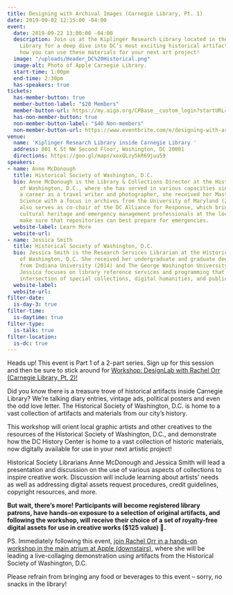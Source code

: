```yaml
---
title: Designing with Archival Images (Carnegie Library, Pt. 1)
date: 2019-09-02 12:15:00 -04:00
event:
  date: 2019-09-22 13:00:00 -04:00
  description: Join us at the Kiplinger Research Library located in the Apple Carnegie
    Library for a deep dive into DC’s most exciting historical artifacts, and learn
    how you can use these materials for your next art project!
  image: "/uploads/Header_DC%20Historical.png"
  image-alt: Photo of Apple Carnegie Library.
  start-time: 1:00pm
  end-time: 2:30pm
  has-speakers: true
tickets:
  has-member-button: true
  member-button-label: "$20 Members"
  member-button-url: https://my.aiga.org/CPBase__custom_login?startURL=%2Fsetup%2Fsecur%2FRemoteAccessAuthorizationPage.apexp%3Fsource%3DCAAAAWz4vro9ME8wMUgwMDAwMDA0Qzk2AAAA3ILKKCz3OBPhV03TwQLlbHenY6O_jEbXFd-MV2s_SotwlpotF4FL9rNkthtXrrtExV2Dq-COAtN1uGRnIL1cOUjuaUHG_9k1qvrRVET2FtE8Q3AKC3bDtzoAaGVN9hDjF0_hmhcb0HkwSpWWzyyB6EqlLz5Zr9bo-8rAIQQj9LoyHh0KLRAUVPEPvXK7dH-jwFFNbvmk8a0iIc34QkBifYm-LMLSb-xYFuuRBr1wkuZneyHCzUY1D0gKqS0S6qfFtGOuC3qjR5ne2w2c6UBVYSNELYH43uBVDJyXt8BbZCulBtktgJ-MYNZtCmLM-Mkji8B9rPhVwjISkHmFBi-P-6PndxTceAZOnEKNsAezCYXQxY0q-8_-n4ryj89RUxTgwmZuSMcRAfoy3ETMGfvuMpB7E82nWG6-P0yAl9cgckcv6u39Pm3oXXZR_KEKictDBiDMkW-EHjhZAZKElA9uYzo4J2EwAHIOF9al_o2QMbbYp0raJhv0gmTMTVAL45peZMIAQFL0j8ccw81cHiP2gUvFHBeopnOpBAqLP2rh6DHcu1JA43KfeCO3zgA9C0QcLw8tOAJti0aaE2tpkoeVMJ67wQU1Z1IJmtfs67NsvO9yPHE_c0BSj4xmIeYuJx0AvV2jjKmTZMbxENKMpVVoVu_hspmY_yBtkNQr3-kilsL80NM3Nfuq4Er5FYElesPeTlCKOfaEpI_kUTPT1DWxRrBsZJ4oqIL3EqYYa9SaW0vLZpHmiWBeNiyjxWnTe3Ek7Z53yRKS-rICYLK1dLQsSReFlvUtYP7cxD1V_w2ED6YTW8rNGSMUo6smZRYum6LN6L1gDFsy-uaF--mz1Fwqokv5pIr1wGW8cZU94FIR2-AlJmmGhCgguGdzg_AB8QKh6jazUb6Fo5zpfjPBthwTNGPjcSUJc6epEam53oikFR7m
  has-non-member-button: true
  non-member-button-label: "$40 Non-members"
  non-member-button-url: https://www.eventbrite.com/e/designing-with-archival-images-carnegie-library-pt-1-tickets-71398720495
venue:
  name: 'Kiplinger Research Library inside Carnegie Library '
  address: 801 K St NW Second Floor, Washington, DC 20001
  directions: https://goo.gl/maps/xoxQLzy5kR69juu59
speakers:
- name: Anne McDonough
  title: Historical Society of Washington, D.C.
  bio: Anne McDonough is the Library & Collections Director at the Historical Society
    of Washington, D.C., where she has served in various capacities since 2012. Following
    a career as a travel writer and photographer, she received her Masters in Library
    Science with a focus in archives from the University of Maryland (2009). Anne
    also serves as co-chair of the DC Alliance for Response, which brings together
    cultural heritage and emergency management professionals at the local level to
    make sure that repositories can best prepare for emergencies.
  website-label: Learn More
  website-url:
- name: Jessica Smith
  title: Historical Society of Washington, D.C.
  bio: Jessica Smith is the Research Services Librarian at the Historical Society
    of Washington, D.C. She received her undergraduate and graduate degrees in Anthropology
    from Indiana University (2014) and The George Washington University (2016), respectively.
    Jessica focuses on library reference services and programming that explore the
    intersection of special collections, digital humanities, and public engagement.
  website-label: 
  website-url: 
filter-date:
  is-day-3: true
filter-time:
  is-daytime: true
filter-type:
  is-talk: true
filter-location:
  is-dc: true
---
```


Heads up! This event is Part 1 of a 2-part series. Sign up for this session and then be sure to stick around for [Workshop: DesignLab with Rachel Orr (Carnegie Library, Pt. 2)!](https://www.dcdesignweek.org/events/workshop-designlab-with-rachel-orr-carnegie-library-pt-2/)

Did you know there is a treasure trove of historical artifacts inside Carnegie Library? We’re talking diary entries, vintage ads, political posters and even the odd love letter. The Historical Society of Washington, D.C. is home to a vast collection of artifacts and materials from our city’s history. 

This workshop will orient local graphic artists and other creatives to the resources of the Historical Society of Washington, D.C., and demonstrate how the  DC History Center is home to a vast collection of historic materials, now digitally available for use in your next artistic project!

Historical Society Librarians  Anne McDonough and Jessica Smith will lead a presentation and discussion on the use of various aspects of collections to inspire creative work. Discussion will include learning about artists’ needs as well as addressing digital assets request procedures, credit guidelines, copyright resources, and more.

**But wait, there’s more! Participants will become registered library patrons, have hands-on exposure to a selection of original artifacts, and following the workshop, will receive their choice of a set of royalty-free digital assets for use in creative works  ($125 value) 🤑.**

PS. Immediately following this event, [join Rachel Orr in a hands-on workshop in the main atrium at Apple (downstairs)](https://www.dcdesignweek.org/events/workshop-designlab-with-rachel-orr-carnegie-library-pt-2/), where she will be leading a live-collaging demonstration using artifacts from the Historical Society of Washington, D.C. 

Please refrain from bringing any food or beverages to this event – sorry, no snacks in the library!
